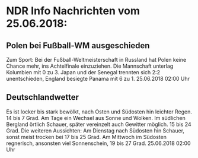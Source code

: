 # NDR Info Nachrichten vom 25.06.2018:


## Polen bei Fußball-WM ausgeschieden
Zum Sport:	Bei der Fußball-Weltmeisterschaft in Russland hat Polen keine Chance mehr, ins Achtelfinale einzuziehen. Die Mannschaft unterlag Kolumbien mit 0 zu 3. Japan und der Senegal trennten sich 2:2 unentschieden, England besiegte Panama mit 6 zu 1. 25.06.2018 02:00 Uhr 

## Deutschlandwetter
Es ist locker bis stark bewölkt, nach Osten und Südosten hin leichter Regen. 14 bis 7 Grad. Am Tage ein Wechsel aus Sonne und Wolken. Im südlichen Bergland örtlich Schauer, später vereinzelt auch Gewitter möglich. 15 bis 24 Grad. Die weiteren Aussichten: Am Dienstag nach Südosten hin Schauer, sonst meist trocken bei 17 bis 25 Grad. Am Mittwoch im Südosten regnerisch, ansonsten viel Sonnenschein, 19 bis 27 Grad. 25.06.2018 02:00 Uhr 
